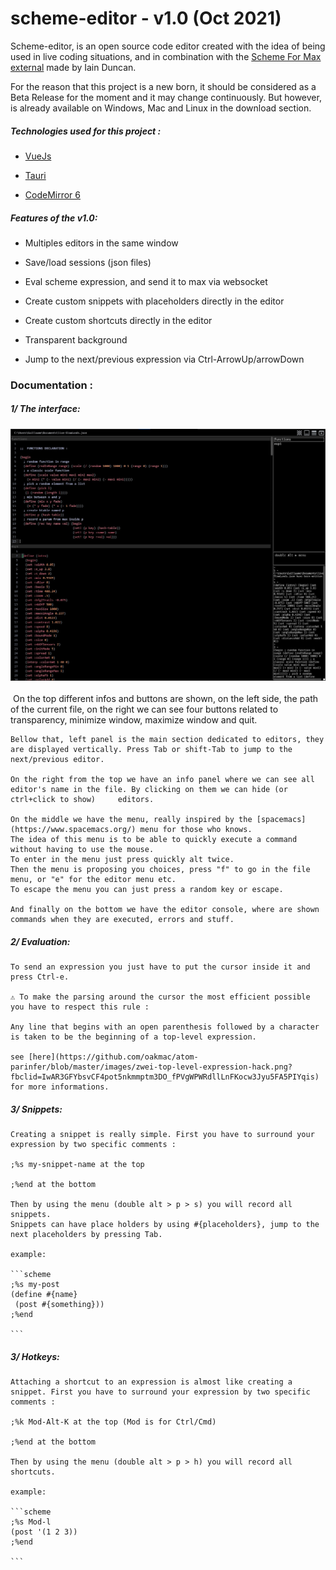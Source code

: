 # scheme-editor - v1.0 (Oct 2021)

Scheme-editor, is an open source code editor created with the idea of being used in live coding situations, and in combination with the [Scheme For Max external](https://github.com/iainctduncan/scheme-for-max) made by Iain Duncan.

For the reason that this project is a new born, it should be considered as a Beta Release for the moment and it may change continuously. But however, is already available on Windows, Mac and Linux in the download section.

##### Technologies used for this project :

- [VueJs](https://vuejs.org/)

- [Tauri](https://tauri.studio/en/)

- [CodeMirror 6](https://codemirror.net/6/)

  

##### Features of the v1.0: 

- Multiples editors in the same window

- Save/load sessions (json files)

- Eval scheme expression, and send it to max via websocket

- Create custom snippets with placeholders directly in the editor

- Create custom shortcuts directly in the editor

- Transparent background

- Jump to the next/previous expression via Ctrl-ArrowUp/arrowDown

  

### Documentation :

##### 1/ The interface:

### ![pic1](./doc/pic1.jpg)
​	On the top different infos and buttons are shown, on the left side, the path of the current file, on the right we can see four buttons related to 		transparency, minimize window, maximize window and quit.	

	Bellow that, left panel is the main section dedicated to editors, they are displayed vertically. Press Tab or shift-Tab to jump to the next/previous editor.
	
	On the right from the top we have an info panel where we can see all editor's name in the file. By clicking on them we can hide (or ctrl+click to show) 	editors.

	On the middle we have the menu, really inspired by the [spacemacs](https://www.spacemacs.org/) menu for those who knows. 
	The idea of this menu is to be able to quickly execute a command without having to use the mouse. 
	To enter in the menu just press quickly alt twice. 
	Then the menu is proposing you choices, press "f" to go in the file menu, or "e" for the editor menu etc. 
	To escape the menu you can just press a random key or escape.

	And finally on the bottom we have the editor console, where are shown commands when they are executed, errors and stuff.  



##### 2/ Evaluation:



	To send an expression you just have to put the cursor inside it and press Ctrl-e.

	⚠ To make the parsing around the cursor the most efficient possible you have to respect this rule :

	Any line that begins with an open parenthesis followed by a character is taken to be the beginning of a top-level expression.

 	see [here](https://github.com/oakmac/atom-parinfer/blob/master/images/zwei-top-level-expression-hack.png?fbclid=IwAR3GFYbsvCF4pot5nkmmptm3DO_fPVgWPWRdllLnFKocw3Jyu5FA5PIYqis) for more informations.



##### 3/ Snippets:



	Creating a snippet is really simple. First you have to surround your expression by two specific comments :

	;%s my-snippet-name at the top

	;%end at the bottom

	Then by using the menu (double alt > p > s) you will record all snippets. 
	Snippets can have place holders by using #{placeholders}, jump to the next placeholders by pressing Tab.

	example: 

	```scheme
	;%s my-post
	(define #{name}
	 (post #{something}))
	;%end

	```



##### 3/ Hotkeys:



	Attaching a shortcut to an expression is almost like creating a snippet. First you have to surround your expression by two specific comments :

	;%k Mod-Alt-K at the top (Mod is for Ctrl/Cmd) 

	;%end at the bottom

	Then by using the menu (double alt > p > h) you will record all shortcuts. 

	example: 

	```scheme
	;%s Mod-l
	(post '(1 2 3))
	;%end

	```

